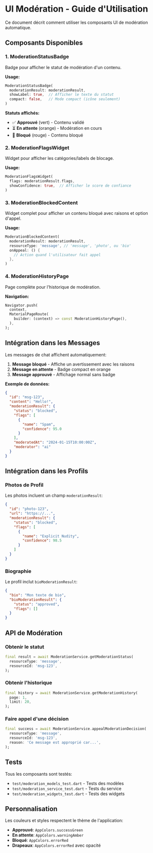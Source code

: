 # UI Modération - Guide d'Utilisation

Ce document décrit comment utiliser les composants UI de modération automatique.

## Composants Disponibles

### 1. ModerationStatusBadge
Badge pour afficher le statut de modération d'un contenu.

**Usage:**
```dart
ModerationStatusBadge(
  moderationResult: moderationResult,
  showLabel: true,  // Afficher le texte du statut
  compact: false,   // Mode compact (icône seulement)
)
```

**Statuts affichés:**
- ✅ **Approuvé** (vert) - Contenu validé
- ⏳ **En attente** (orange) - Modération en cours
- 🚫 **Bloqué** (rouge) - Contenu bloqué

### 2. ModerationFlagsWidget
Widget pour afficher les catégories/labels de blocage.

**Usage:**
```dart
ModerationFlagsWidget(
  flags: moderationResult.flags,
  showConfidence: true,  // Afficher le score de confiance
)
```

### 3. ModerationBlockedContent
Widget complet pour afficher un contenu bloqué avec raisons et option d'appel.

**Usage:**
```dart
ModerationBlockedContent(
  moderationResult: moderationResult,
  resourceType: 'message', // 'message', 'photo', ou 'bio'
  onAppeal: () {
    // Action quand l'utilisateur fait appel
  },
)
```

### 4. ModerationHistoryPage
Page complète pour l'historique de modération.

**Navigation:**
```dart
Navigator.push(
  context,
  MaterialPageRoute(
    builder: (context) => const ModerationHistoryPage(),
  ),
);
```

## Intégration dans les Messages

Les messages de chat affichent automatiquement:
1. **Message bloqué** - Affiche un avertissement avec les raisons
2. **Message en attente** - Badge compact en orange
3. **Message approuvé** - Affichage normal sans badge

**Exemple de données:**
```json
{
  "id": "msg-123",
  "content": "Hello!",
  "moderationResult": {
    "status": "blocked",
    "flags": [
      {
        "name": "Spam",
        "confidence": 95.0
      }
    ],
    "moderatedAt": "2024-01-15T10:00:00Z",
    "moderator": "ai"
  }
}
```

## Intégration dans les Profils

### Photos de Profil
Les photos incluent un champ `moderationResult`:

```json
{
  "id": "photo-123",
  "url": "https://...",
  "moderationResult": {
    "status": "blocked",
    "flags": [
      {
        "name": "Explicit Nudity",
        "confidence": 98.5
      }
    ]
  }
}
```

### Biographie
Le profil inclut `bioModerationResult`:

```json
{
  "bio": "Mon texte de bio",
  "bioModerationResult": {
    "status": "approved",
    "flags": []
  }
}
```

## API de Modération

### Obtenir le statut
```dart
final result = await ModerationService.getModerationStatus(
  resourceType: 'message',
  resourceId: 'msg-123',
);
```

### Obtenir l'historique
```dart
final history = await ModerationService.getModerationHistory(
  page: 1,
  limit: 20,
);
```

### Faire appel d'une décision
```dart
final success = await ModerationService.appealModerationDecision(
  resourceType: 'message',
  resourceId: 'msg-123',
  reason: 'Ce message est approprié car...',
);
```

## Tests

Tous les composants sont testés:
- `test/moderation_models_test.dart` - Tests des modèles
- `test/moderation_service_test.dart` - Tests du service
- `test/moderation_widgets_test.dart` - Tests des widgets

## Personnalisation

Les couleurs et styles respectent le thème de l'application:
- **Approuvé**: `AppColors.successGreen`
- **En attente**: `AppColors.warningAmber`
- **Bloqué**: `AppColors.errorRed`
- **Drapeaux**: `AppColors.errorRed` avec opacité
